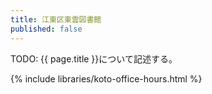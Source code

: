 ```yaml
---
title: 江東区東雲図書館
published: false
---
```


TODO: {{ page.title }}について記述する。

{% include libraries/koto-office-hours.html %}
